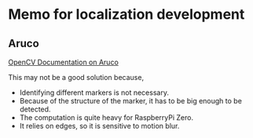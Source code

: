 # Memo for localization development

## Aruco

[OpenCV Documentation on Aruco](http://docs.opencv.org/master/d4/d17/namespacecv_1_1aruco.html#gsc.tab=0)

This may not be a good solution because, 
 - Identifying different markers is not necessary.
 - Because of the structure of the marker, it has to be big enough to be detected.
 - The computation is quite heavy for RaspberryPi Zero.
 - It relies on edges, so it is sensitive to motion blur.